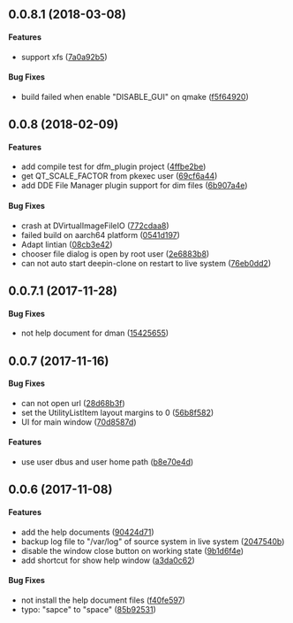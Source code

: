 <a name=""></a>
##  0.0.8.1 (2018-03-08)


#### Features

*   support xfs ([7a0a92b5](https://github.com/linuxdeepin/deepin-clone/commit/7a0a92b56b09bf920e002294b8c49d7828ff8a6a))

#### Bug Fixes

*   build failed when enable "DISABLE_GUI" on qmake ([f5f64920](https://github.com/linuxdeepin/deepin-clone/commit/f5f64920a33b0834289c2523fb6c74ee719049ee))



<a name=""></a>
##  0.0.8 (2018-02-09)


#### Features

*   add compile test for dfm_plugin project ([4ffbe2be](https://github.com/linuxdeepin/deepin-clone/commit/4ffbe2be7ed26a5a7328b654c4c6130bf35a5959))
*   get QT_SCALE_FACTOR from pkexec user ([69cf6a44](https://github.com/linuxdeepin/deepin-clone/commit/69cf6a44451bbdd1e131e8e0424591462916ec8f))
*   add DDE File Manager plugin support for dim files ([6b907a4e](https://github.com/linuxdeepin/deepin-clone/commit/6b907a4e62ae7f504f2a0d3bea41943e5d8382f5))

#### Bug Fixes

*   crash at DVirtualImageFileIO ([772cdaa8](https://github.com/linuxdeepin/deepin-clone/commit/772cdaa8f16162cd4ba1303fd20d61363f0a12ba))
*   failed build on aarch64 platform ([0541d197](https://github.com/linuxdeepin/deepin-clone/commit/0541d197e9b99328e9cb9a35c16891ee76597add))
*   Adapt lintian ([08cb3e42](https://github.com/linuxdeepin/deepin-clone/commit/08cb3e42198c0e9f390868f3921c77ab668dafa6))
*   chooser file dialog is open by root user ([2e6883b8](https://github.com/linuxdeepin/deepin-clone/commit/2e6883b8c5b038fdd2e4f40cd3b3d2a063cb90df))
*   can not auto start deepin-clone on restart to live system ([76eb0dd2](https://github.com/linuxdeepin/deepin-clone/commit/76eb0dd29b574da782f6465cf81e83512741ae4e))



<a name=""></a>
##  0.0.7.1 (2017-11-28)


#### Bug Fixes

*   not help document for dman ([15425655](https://github.com/linuxdeepin/deepin-clone/commit/1542565580864d34ca1cd3338c654037033da818))



<a name=""></a>
##  0.0.7 (2017-11-16)


#### Bug Fixes

*   can not open url ([28d68b3f](https://github.com/linuxdeepin/deepin-clone/commit/28d68b3f5817a4c9c49dab47487ad0e53d740f28))
*   set the UtilityListItem layout margins to 0 ([56b8f582](https://github.com/linuxdeepin/deepin-clone/commit/56b8f5823f21ef58fbe9218050bc64d5f379d80d))
*   UI for main window ([70d8587d](https://github.com/linuxdeepin/deepin-clone/commit/70d8587d44aeaa475cfc33a858876ac8267520e4))

#### Features

*   use user dbus and user home path ([b8e70e4d](https://github.com/linuxdeepin/deepin-clone/commit/b8e70e4d31430f533a512f0cce524201e038dd49))



<a name=""></a>
##  0.0.6 (2017-11-08)


#### Features

*   add the help documents ([90424d71](https://github.com/linuxdeepin/deepin-clone/commit/90424d7125cce0b80baa1505f13e5cf9e996932b))
*   backup log file to "/var/log" of source system in live system ([2047540b](https://github.com/linuxdeepin/deepin-clone/commit/2047540b3658d9c9e6dd0ea9b7a88b745236e064))
*   disable the window close button on working state ([9b1d6f4e](https://github.com/linuxdeepin/deepin-clone/commit/9b1d6f4e43103289db1a0da8072a71a64f845cd9))
*   add shortcut for show help window ([a3da0c62](https://github.com/linuxdeepin/deepin-clone/commit/a3da0c628edf6056b3e42ed9e17a31ff2a329247))

#### Bug Fixes

*   not install the help document files ([f40fe597](https://github.com/linuxdeepin/deepin-clone/commit/f40fe5972fe50feb778812003d0f09c2412d95e3))
*   typo: "sapce" to "space" ([85b92531](https://github.com/linuxdeepin/deepin-clone/commit/85b92531006a3048c93435678c9c642cd5d13279))



